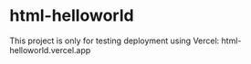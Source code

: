 # html-helloworld
This project is only for testing deployment using Vercel:
html-helloworld.vercel.app
